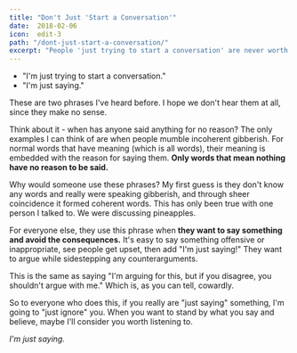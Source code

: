 ```yaml
---
title: "Don't Just 'Start a Conversation'"
date:  2018-02-06
icon:  edit-3
path: "/dont-just-start-a-conversation/"
excerpt: "People 'just trying to start a conversation' are never worth listening to."
---
```


* "I'm just trying to start a conversation."
* "I'm just saying."

These are two phrases I've heard before. I hope we don't hear them at all, since they make no sense.

Think about it - when has anyone said anything for no reason? The only examples I can think of are when people mumble incoherent gibberish. For normal words that have meaning (which is all words), their meaning is embedded with the reason for saying them. **Only words that mean nothing have no reason to be said.**

Why would someone use these phrases? My first guess is they don't know any words and really were speaking gibberish, and through sheer coincidence it formed coherent words. This has only been true with one person I talked to. We were discussing pineapples.

For everyone else, they use this phrase when **they want to say something and avoid the consequences.** It's easy to say something offensive or inappropriate, see people get upset, then add "I'm just saying!" They want to argue while sidestepping any counterarguments.

This is the same as saying "I'm arguing for this, but if you disagree, you shouldn't argue with me." Which is, as you can tell, cowardly.

So to everyone who does this, if you really are "just saying" something, I'm going to "just ignore" you. When you want to stand by what you say and believe, maybe I'll consider you worth listening to.

_I'm just saying._